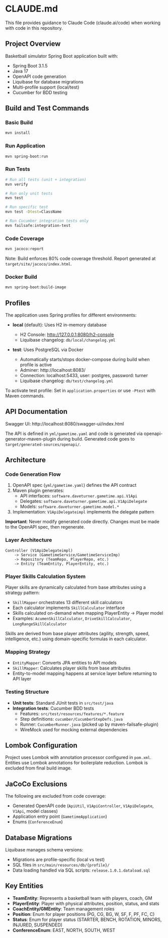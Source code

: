 # CLAUDE.md

This file provides guidance to Claude Code (claude.ai/code) when working with code in this repository.

## Project Overview

Basketball simulator Spring Boot application built with:
- Spring Boot 3.1.5
- Java 17
- OpenAPI code generation
- Liquibase for database migrations
- Multi-profile support (local/test)
- Cucumber for BDD testing

## Build and Test Commands

### Basic Build
```bash
mvn install
```

### Run Application
```bash
mvn spring-boot:run
```

### Run Tests
```bash
# Run all tests (unit + integration)
mvn verify

# Run only unit tests
mvn test

# Run specific test
mvn test -Dtest=ClassName

# Run Cucumber integration tests only
mvn failsafe:integration-test
```

### Code Coverage
```bash
mvn jacoco:report
```
Note: Build enforces 80% code coverage threshold. Report generated at `target/site/jacoco/index.html`.

### Docker Build
```bash
mvn spring-boot:build-image
```

## Profiles

The application uses Spring profiles for different environments:

- **local** (default): Uses H2 in-memory database
  - H2 Console: http://127.0.0.1:8080/h2-console
  - Liquibase changelog: `db/local/changelog.yml`

- **test**: Uses PostgreSQL via Docker
  - Automatically starts/stops docker-compose during build when profile is active
  - Adminer: http://localhost:8083/
  - Connection: localhost:5433, user: postgres, password: turner
  - Liquibase changelog: `db/test/changelog.yml`

To activate test profile: Set in `application.properties` or use `-Ptest` with Maven commands.

## API Documentation

Swagger UI: http://localhost:8080/swagger-ui/index.html

The API is defined in `yml/gametime.yaml` and code is generated via openapi-generator-maven-plugin during build. Generated code goes to `target/generated-sources/openapi/`.

## Architecture

### Code Generation Flow

1. OpenAPI spec (`yml/gametime.yaml`) defines the API contract
2. Maven plugin generates:
   - API interfaces: `software.daveturner.gametime.api.V1Api`
   - Delegates: `software.daveturner.gametime.api.V1ApiDelegate`
   - Models: `software.daveturner.gametime.model.*`
3. Implementation: `V1ApiDelegateimpl` implements the delegate pattern

**Important**: Never modify generated code directly. Changes must be made to the OpenAPI spec, then regenerate.

### Layer Architecture

```
Controller (V1ApiDelegateimpl)
    -> Service (GametimeService/GametimeServiceImp)
    -> Repository (TeamRepo, PlayerRepo, etc.)
    -> Entity (TeamEntity, PlayerEntity, etc.)
```

### Player Skills Calculation System

Player skills are dynamically calculated from base attributes using a strategy pattern:

- `SkillMapper` orchestrates 13 different skill calculators
- Each calculator implements `SkillCalculator` interface
- Skills calculated on-demand when mapping PlayerEntity -> Player model
- Examples: `AcumenSkillCalculator`, `DriveSkillCalculator`, `LongRangeSkillCalculator`

Skills are derived from base player attributes (agility, strength, speed, intelligence, etc.) using domain-specific formulas in each calculator.

### Mapping Strategy

- `EntityMapper`: Converts JPA entities to API models
- `SkillMapper`: Calculates player skills from base attributes
- Entity-to-model mapping happens at service layer before returning to API layer

### Testing Structure

- **Unit tests**: Standard JUnit tests in `src/test/java`
- **Integration tests**: Cucumber BDD tests
  - Features: `src/test/resources/features/*.feature`
  - Step definitions: `cucumber/CucumberStepDefs.java`
  - Runner: `CucumberRunner.java` (picked up by maven-failsafe-plugin)
  - WireMock used for mocking external dependencies

## Lombok Configuration

Project uses Lombok with annotation processor configured in `pom.xml`. Entities use Lombok annotations for boilerplate reduction. Lombok is excluded from final build image.

## JaCoCo Exclusions

The following are excluded from code coverage:
- Generated OpenAPI code (`ApiUtil`, `V1ApiController`, `V1ApiDelegate`, `V1Api`, model classes)
- Application entry point (`GametimeApplication`)
- Enums (`ConferenceEnum`)

## Database Migrations

Liquibase manages schema versions:
- Migrations are profile-specific (local vs test)
- SQL files in `src/main/resources/db/{profile}/`
- Data loading handled via SQL scripts: `release.1.0.1.dataload.sql`

## Key Entities

- **TeamEntity**: Represents a basketball team with players, coach, GM
- **PlayerEntity**: Player with physical attributes, position, status, and stats
- **CoachEntity/GMEntity**: Team management roles
- **Position**: Enum for player positions (PG, CG, BG, W, SF, F, PF, FC, C)
- **Status**: Enum for player status (STARTER, BENCH, ROTATION, MINORS, INJURED, SUSPENDED)
- **ConferenceEnum**: EAST, NORTH, SOUTH, WEST
